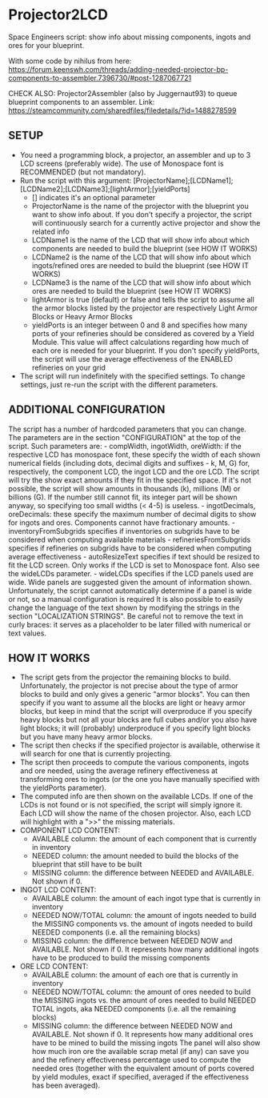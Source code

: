 # Projector2LCD
Space Engineers script: show info about missing components, ingots and ores for your blueprint.

With some code by nihilus from here:
https://forum.keenswh.com/threads/adding-needed-projector-bp-components-to-assembler.7396730/#post-1287067721

CHECK ALSO: Projector2Assembler (also by Juggernaut93) to queue blueprint components to an assembler.
Link: https://steamcommunity.com/sharedfiles/filedetails/?id=1488278599

## SETUP
   - You need a programming block, a projector, an assembler and up to 3 LCD screens (preferably wide).
     The use of Monospace font is RECOMMENDED (but not mandatory).
   - Run the script with this argument: [ProjectorName];[LCDName1];[LCDName2];[LCDName3];[lightArmor];[yieldPorts]
       - [] indicates it's an optional parameter
       - ProjectorName is the name of the projector with the blueprint you want to show info about. If you
           don't specify a projector, the script will continuously search for a currently active projector
           and show the related info
       - LCDName1 is the name of the LCD that will show info about which components are needed to build the
           blueprint (see HOW IT WORKS)
       - LCDName2 is the name of the LCD that will show info about which ingots/refined ores are needed to
           build the blueprint (see HOW IT WORKS)
       - LCDName3 is the name of the LCD that will show info about which ores are needed to build the
           blueprint (see HOW IT WORKS)
       - lightArmor is true (default) or false and tells the script to assume all the armor blocks listed by
           the projector are respectively Light Armor Blocks or Heavy Armor Blocks
       - yieldPorts is an integer between 0 and 8 and specifies how many ports of your refineries should
           be considered as covered by a Yield Module. This value will affect calculations regarding how
           much of each ore is needed for your blueprint. If you don't specify yieldPorts, the script
           will use the average effectiveness of the ENABLED refineries on your grid
   - The script will run indefinitely with the specified settings. To change settings, just re-run the
       script with the different parameters.

## ADDITIONAL CONFIGURATION
   The script has a number of hardcoded parameters that you can change. The parameters are in the section
   "CONFIGURATION" at the top of the script. Such parameters are:
       - compWidth, ingotWidth, oreWidth: if the respective LCD has monospace font, these specify the width
           of each shown numerical fields (including dots, decimal digits and suffixes - k, M, G) for,
           respectively, the component LCD, the ingot LCD and the ore LCD. The script will try the show
           exact amounts if they fit in the specified space. If it's not possible, the script will show
           amounts in thousands (k), millions (M) or billions (G). If the number still cannot fit, its
           integer part will be shown anyway, so specifying too small widths (< 4-5) is useless.
       - ingotDecimals, oreDecimals: these specify the maximum number of decimal digits to show for ingots
           and ores. Components cannot have fractionary amounts.
       - inventoryFromSubgrids specifies if inventories on subgrids have to be considered when computing
           available materials
       - refineriesFromSubgrids specifies if refineries on subgrids have to be considered when computing
           average effectiveness
       - autoResizeText specifies if text should be resized to fit the LCD screen. Only works if the LCD
           is set to Monospace font. Also see the wideLCDs parameter.
       - wideLCDs specifies if the LCD panels used are wide. Wide panels are suggested given the amount
           of information shown. Unfortunately, the script cannot automatically determine if a panel is
           wide or not, so a manual configuration is required
   It is also possible to easily change the language of the text shown by modifying the strings in the
   section "LOCALIZATION STRINGS". Be careful not to remove the text in curly braces: it serves as
   a placeholder to be later filled with numerical or text values.
       
## HOW IT WORKS
   - The script gets from the projector the remaining blocks to build. Unfortunately, the projector is not
       precise about the type of armor blocks to build and only gives a generic "armor blocks". You can then
       specify if you want to assume all the blocks are light or heavy armor blocks, but keep in mind that
       the script will overproduce if you specify heavy blocks but not all your blocks are full cubes and/or
       you also have light blocks; it will (probably) underproduce if you specify light blocks but you have
       many heavy armor blocks.
   - The script then checks if the specified projector is available, otherwise it will search for one
       that is currently projecting.
   - The script then proceeds to compute the various components, ingots and ore needed, using the average
       refinery effectiveness at transforming ores to ingots (or the one you have manually specified with
       the yieldPorts parameter).
   - The computed info are then shown on the available LCDs. If one of the LCDs is not found or is not
       specified, the script will simply ignore it. Each LCD will show the name of the chosen projector.
       Also, each LCD will highlight with a ">>" the missing materials.
   - COMPONENT LCD CONTENT:
       - AVAILABLE column: the amount of each component that is currently in inventory
       - NEEDED column: the amount needed to build the blocks of the blueprint that still have to be built
       - MISSING column: the difference between NEEDED and AVAILABLE. Not shown if 0.
   - INGOT LCD CONTENT:
       - AVAILABLE column: the amount of each ingot type that is currently in inventory
       - NEEDED NOW/TOTAL column: the amount of ingots needed to build the MISSING components vs. the
           amount of ingots needed to build NEEDED components (i.e. all the remaining blocks)
       - MISSING column: the difference between NEEDED NOW and AVAILABLE. Not shown if 0. It represents
           how many additional ingots have to be produced to build the missing components
   - ORE LCD CONTENT:
       - AVAILABLE column: the amount of each ore that is currently in inventory
       - NEEDED NOW/TOTAL column: the amount of ores needed to build the MISSING ingots vs. the
           amount of ores needed to build NEEDED TOTAL ingots, aka NEEDED components
           (i.e. all the remaining blocks)
       - MISSING column: the difference between NEEDED NOW and AVAILABLE. Not shown if 0. It represents
           how many additional ores have to be mined to build the missing ingots
       The panel will also show how much iron ore the available scrap metal (if any) can save you and
       the refinery effectiveness percentage used to compute the needed ores (together with the equivalent
       amount of ports covered by yield modules, exact if specified, averaged if the effectiveness has
       been averaged).
